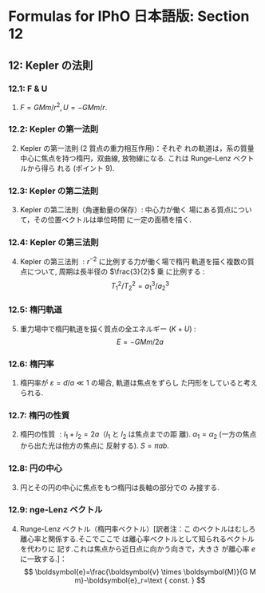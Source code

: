 # Formulas for IPhO 日本語版: Section 12

## 12: Kepler の法則

### 12.1: F & U

1. $F=G M m / r^2, U=-G M m / r \text {. }$

### 12.2: Kepler の第一法則

2. Kepler の第一法則 (2 質点の重力相互作用)：それぞ れの軌道は，系の質量中心に焦点を持つ楕円，双曲線, 放物線になる. これは Runge-Lenz ベクトルから得ら れる (ポイント 9).

### 12.3: Kepler の第二法則

3. Kepler の第二法則（角運動量の保存）: 中心力が働く 場にある質点について，その位置ベクトルは単位時間 に一定の面積を描く.

### 12.4: Kepler の第三法則

4. Kepler の第三法則 $: r^{-2}$ に比例する力が働く場で楕円 軌道を描く複数の質点について, 周期は長半径の $\frac{3}{2}$ 乗 に比例する :
    $$
    T_1^2 / T_2^2=a_1^3 / a_2^3
    $$

### 12.5: 楕円軌道

5. 重力場中で楕円軌道を描く質点の全エネルギー $(K+U)$ :
    $$
    E=-G M m / 2 a
    $$

### 12.6: 楕円率

1. 楕円率が $\varepsilon=d / a \ll 1$ の場合, 軌道は焦点をずらし た円形をしていると考えられる.

### 12.7: 楕円の性質

2. 楕円の性質 $: l_1+l_2=2 a （ l_1$ と $l_2$ は焦点までの距 離). $\alpha_1=\alpha_2$ (一方の焦点から出た光は他方の焦点に 反射する). $S=\pi a b$.

### 12.8: 円の中心

3. 円とその円の中心に焦点をもつ楕円は長軸の部分での み接する.

### 12.9: nge-Lenz ベクトル <Badge type="tip" text="supplemental" />

4. Runge-Lenz ベクトル（楕円率ベクトル）[訳者注：こ のベクトルはむしろ離心率と関係する.そこでここで は離心率ベクトルとして知られるベクトルを代わりに 記す.これは焦点から近日点に向かう向きで，大きさ が離心率 $e$ に一致する.]：
    $$
    \boldsymbol{e}=\frac{\boldsymbol{v} \times \boldsymbol{M}}{G M m}-\boldsymbol{e}_r=\text { const. }
    $$
